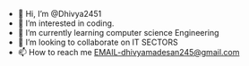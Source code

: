 - 👋 Hi, I’m @Dhivya2451
- 👀 I’m interested in coding.
- 🌱 I’m currently learning computer science Engineering
- 💞️ I’m looking to collaborate on IT SECTORS
- 📫 How to reach me EMAIL-dhivyamadesan245@gmail.com

<!---
Dhivya2451/Dhivya2451 is a ✨ special ✨ repository because its `README.md` (this file) appears on your GitHub profile.
You can click the Preview link to take a look at your changes.
--->
